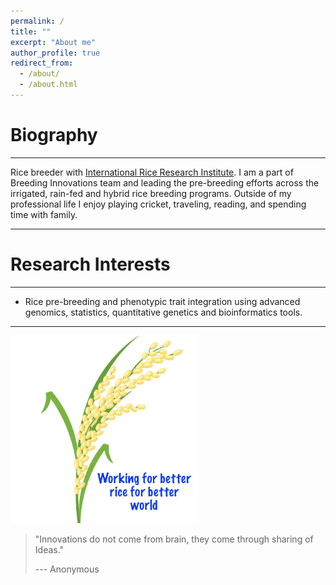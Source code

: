 ```yaml
---
permalink: /
title: ""
excerpt: "About me"
author_profile: true
redirect_from: 
  - /about/
  - /about.html
---
```


Biography
======
------
Rice breeder with [International Rice Research Institute](https://www.irri.org/). I am a part of Breeding Innovations team and leading the pre-breeding efforts across the irrigated, rain-fed and hybrid rice breeding programs. Outside of my professional life I enjoy playing cricket, traveling, reading, and spending time with family.

------

Research Interests
======
------
* Rice pre-breeding and phenotypic trait integration using advanced genomics, statistics, quantitative genetics  and bioinformatics tools. 

------


<img src="images/rice.png" width="300" height="300" />

> "Innovations do not come from brain, they come through sharing of Ideas."
>
> --- Anonymous